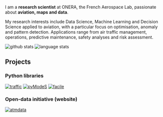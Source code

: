 I am a **research scientist** at ONERA, the French Aerospace Lab, passionate about **aviation, maps and data**.

My research interests include Data Science, Machine Learning and Decision Science applied to aviation, with a particular focus on optimisation, anomaly and pattern detection. Applications range from air traffic management, operations, predictive maintenance, safety analyses and risk assessment.

![github stats](https://github-readme-stats.vercel.app/api?username=xoolive&show_icons=true&count_private=true)
![language stats](https://github-readme-stats.vercel.app/api/top-langs/?username=xoolive&layout=compact&exclude_repo=xoolive.github.io&hide=Jupyter%20Notebook,Vim%20script&langs_count=8)

## Projects

### Python libraries

[![traffic](https://github-readme-stats.vercel.app/api/pin/?username=xoolive&repo=traffic&show_owner=true)](https://github.com/xoolive/traffic)
[![pyModeS](https://github-readme-stats.vercel.app/api/pin/?username=junzis&repo=pymodes&show_owner=true)](https://github.com/junzis/pymodes])
[![facile](https://github-readme-stats.vercel.app/api/pin/?username=xoolive&repo=facile&show_owner=true)](https://github.com/xoolive/facile)

### Open-data initiative (website)

[![atmdata](https://github-readme-stats.vercel.app/api/pin/?username=atmdata&repo=atmdata.github.io&show_owner=true)](https://atmdata.github.io)
